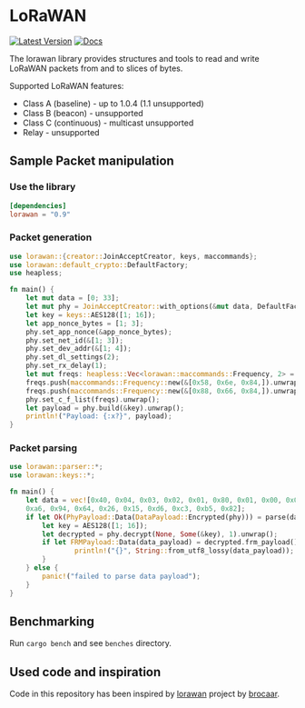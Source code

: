# LoRaWAN

[![Latest Version]][crates.io]
[![Docs]][doc.rs]

The lorawan library provides structures and tools to read and write LoRaWAN
packets from and to slices of bytes.

Supported LoRaWAN features:
* Class A (baseline) - up to 1.0.4 (1.1 unsupported)
* Class B (beacon) - unsupported
* Class C (continuous) - multicast unsupported
* Relay - unsupported

## Sample Packet manipulation

### Use the library

```toml
[dependencies]
lorawan = "0.9"
```

### Packet generation

```rust
use lorawan::{creator::JoinAcceptCreator, keys, maccommands};
use lorawan::default_crypto::DefaultFactory;
use heapless;

fn main() {
    let mut data = [0; 33];
    let mut phy = JoinAcceptCreator::with_options(&mut data, DefaultFactory).unwrap();
    let key = keys::AES128([1; 16]);
    let app_nonce_bytes = [1; 3];
    phy.set_app_nonce(&app_nonce_bytes);
    phy.set_net_id(&[1; 3]);
    phy.set_dev_addr(&[1; 4]);
    phy.set_dl_settings(2);
    phy.set_rx_delay(1);
    let mut freqs: heapless::Vec<lorawan::maccommands::Frequency, 2> = heapless::Vec::new();
    freqs.push(maccommands::Frequency::new(&[0x58, 0x6e, 0x84,]).unwrap()).unwrap();
    freqs.push(maccommands::Frequency::new(&[0x88, 0x66, 0x84,]).unwrap()).unwrap();
    phy.set_c_f_list(freqs).unwrap();
    let payload = phy.build(&key).unwrap();
    println!("Payload: {:x?}", payload);
}
```

### Packet parsing

```rust
use lorawan::parser::*;
use lorawan::keys::*;

fn main() {
    let data = vec![0x40, 0x04, 0x03, 0x02, 0x01, 0x80, 0x01, 0x00, 0x01,
    0xa6, 0x94, 0x64, 0x26, 0x15, 0xd6, 0xc3, 0xb5, 0x82];
    if let Ok(PhyPayload::Data(DataPayload::Encrypted(phy))) = parse(data) {
        let key = AES128([1; 16]);
        let decrypted = phy.decrypt(None, Some(&key), 1).unwrap();
        if let FRMPayload::Data(data_payload) = decrypted.frm_payload() {
                println!("{}", String::from_utf8_lossy(data_payload));
        }
    } else {
        panic!("failed to parse data payload");
    }
}
```

## Benchmarking

Run `cargo bench` and see `benches` directory.

## Used code and inspiration

Code in this repository has been inspired by [lorawan][5] project by [brocaar][6].

[5]: https://github.com/brocaar/lorawan
[6]: https://github.com/brocaar
[Latest Version]: https://img.shields.io/crates/v/lorawan.svg
[crates.io]: https://crates.io/crates/lorawan
[Docs]: https://docs.rs/lorawan/badge.svg
[doc.rs]: https://docs.rs/lorawan
